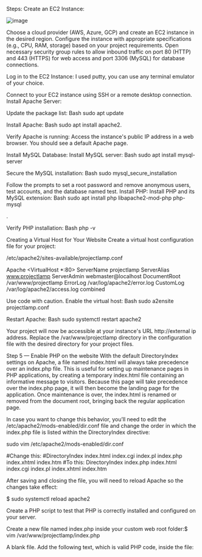 Steps:
Create an EC2 Instance:


![image](https://github.com/user-attachments/assets/d929caad-c6b8-4558-83c7-6dab9c8c9e30)


Choose a cloud provider (AWS, Azure, GCP) and create an EC2 instance in the desired region.
Configure the instance with appropriate specifications (e.g., CPU, RAM, storage) based on your project requirements.
Open necessary security group rules to allow inbound traffic on port 80 (HTTP) and 443 (HTTPS) for web access and port 3306 (MySQL) for database connections.

Log in to the EC2 Instance: I used putty, you can use any terminal emulator of your choice.


Connect to your EC2 instance using SSH or a remote desktop connection.
Install Apache Server:

Update the package list:
Bash
sudo apt update

Install Apache:
Bash
sudo apt install apache2.

Verify Apache is running:
Access the instance's public IP address in a web browser. You should see a default Apache page.

Install MySQL Database:
Install MySQL server:
Bash
sudo apt install mysql-server

Secure the MySQL installation:
Bash
sudo mysql_secure_installation

Follow the prompts to set a root password and remove anonymous users, test accounts, and the database named test.
Install PHP:
Install PHP and its MySQL extension:
Bash
sudo apt install php libapache2-mod-php php-mysql

.

Verify PHP installation:
Bash
php -v

Creating a Virtual Host for Your Website
Create a virtual host configuration file for your project:

/etc/apache2/sites-available/projectlamp.conf

Apache
<VirtualHost *:80>
ServerName projectlamp
ServerAlias www.projectlamp
ServerAdmin webmaster@localhost
DocumentRoot /var/www/projectlamp
ErrorLog
/var/log/apache2/error.log
CustomLog /var/log/apache2/access.log combined
</VirtualHost>

Use code with caution.
Enable the virtual host:
Bash
sudo a2ensite projectlamp.conf

Restart Apache:
Bash
sudo systemctl restart apache2

Your project will now be accessible at your instance's URL http://external ip address. Replace the /var/www/projectlamp directory in the configuration file with the desired directory for your project files.

Step 5 — Enable PHP on the website
With the default DirectoryIndex settings on Apache, a file named index.html will always take precedence over an index.php file. This is useful for setting up maintenance pages in PHP applications, by creating a temporary index.html file containing an informative message to visitors. Because this page will take precedence over the index.php page, it will then become the landing page for the application. Once maintenance is over, the index.html is renamed or removed from the document root, bringing back the regular application page.

In case you want to change this behavior, you’ll need to edit the /etc/apache2/mods-enabled/dir.conf file and change the order in which the index.php file is listed within the DirectoryIndex directive:

sudo vim /etc/apache2/mods-enabled/dir.conf

<IfModule mod_dir.c>
#Change this:
#DirectoryIndex index.html index.cgi index.pl index.php index.xhtml index.htm
#To this:
DirectoryIndex index.php index.html index.cgi index.pl index.xhtml index.htm
</IfModule>

After saving and closing the file, you will need to reload Apache so the changes take effect:

$ sudo systemctl reload apache2

Create a PHP script to test that PHP is correctly installed and configured on your server.

Create a new file named index.php inside your custom web root folder:$ vim /var/www/projectlamp/index.php

A blank file. Add the following text, which is valid PHP code, inside the file:

<?php
phpinfo();
Save and close the file, refresh the page and you will see a page similar to this:



Additional Notes
Configure your database (create databases, tables, users, etc.) using MySQL commands or tools like phpMyAdmin.
Develop your PHP applications and place them in the /var/www/projectlamp directory or a subdirectory.
Customize the virtual host configuration for additional features like SSL certificates, custom error pages, and more.
